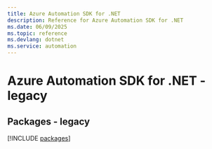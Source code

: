 ```yaml
---
title: Azure Automation SDK for .NET
description: Reference for Azure Automation SDK for .NET
ms.date: 06/09/2025
ms.topic: reference
ms.devlang: dotnet
ms.service: automation
---
```

# Azure Automation SDK for .NET - legacy
## Packages - legacy
[!INCLUDE [packages](automation-index.md)]